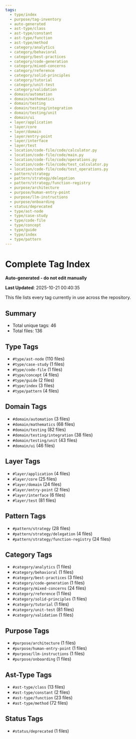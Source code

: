 ```yaml
---
tags:
  - type/index
  - purpose/tag-inventory
  - auto-generated
  - ast-type/class
  - ast-type/constant
  - ast-type/function
  - ast-type/method
  - category/analytics
  - category/behavioral
  - category/best-practices
  - category/code-generation
  - category/mixed-concerns
  - category/reference
  - category/solid-principles
  - category/tutorial
  - category/unit-test
  - category/validation
  - domain/automation
  - domain/mathematics
  - domain/testing
  - domain/testing/integration
  - domain/testing/unit
  - domain/ui
  - layer/application
  - layer/core
  - layer/domain
  - layer/entry-point
  - layer/interface
  - layer/test
  - location/code-file/code/calculator.py
  - location/code-file/code/main.py
  - location/code-file/code/operations.py
  - location/code-file/code/test_calculator.py
  - location/code-file/code/test_operations.py
  - pattern/strategy
  - pattern/strategy/delegation
  - pattern/strategy/function-registry
  - purpose/architecture
  - purpose/human-entry-point
  - purpose/llm-instructions
  - purpose/onboarding
  - status/deprecated
  - type/ast-node
  - type/case-study
  - type/code-file
  - type/concept
  - type/guide
  - type/index
  - type/pattern
---
```


# Complete Tag Index

**Auto-generated - do not edit manually**

**Last Updated**: 2025-10-21 00:40:35

This file lists every tag currently in use across the repository.

## Summary

- Total unique tags: 46
- Total files: 136

## Type Tags

- `#type/ast-node` (110 files)
- `#type/case-study` (1 files)
- `#type/code-file` (1 files)
- `#type/concept` (4 files)
- `#type/guide` (2 files)
- `#type/index` (3 files)
- `#type/pattern` (4 files)

## Domain Tags

- `#domain/automation` (3 files)
- `#domain/mathematics` (68 files)
- `#domain/testing` (82 files)
- `#domain/testing/integration` (38 files)
- `#domain/testing/unit` (43 files)
- `#domain/ui` (46 files)

## Layer Tags

- `#layer/application` (4 files)
- `#layer/core` (25 files)
- `#layer/domain` (24 files)
- `#layer/entry-point` (2 files)
- `#layer/interface` (6 files)
- `#layer/test` (81 files)

## Pattern Tags

- `#pattern/strategy` (28 files)
- `#pattern/strategy/delegation` (4 files)
- `#pattern/strategy/function-registry` (24 files)

## Category Tags

- `#category/analytics` (1 files)
- `#category/behavioral` (1 files)
- `#category/best-practices` (3 files)
- `#category/code-generation` (1 files)
- `#category/mixed-concerns` (24 files)
- `#category/reference` (1 files)
- `#category/solid-principles` (1 files)
- `#category/tutorial` (1 files)
- `#category/unit-test` (81 files)
- `#category/validation` (1 files)

## Purpose Tags

- `#purpose/architecture` (1 files)
- `#purpose/human-entry-point` (1 files)
- `#purpose/llm-instructions` (1 files)
- `#purpose/onboarding` (1 files)

## Ast-Type Tags

- `#ast-type/class` (13 files)
- `#ast-type/constant` (2 files)
- `#ast-type/function` (23 files)
- `#ast-type/method` (72 files)

## Status Tags

- `#status/deprecated` (1 files)
